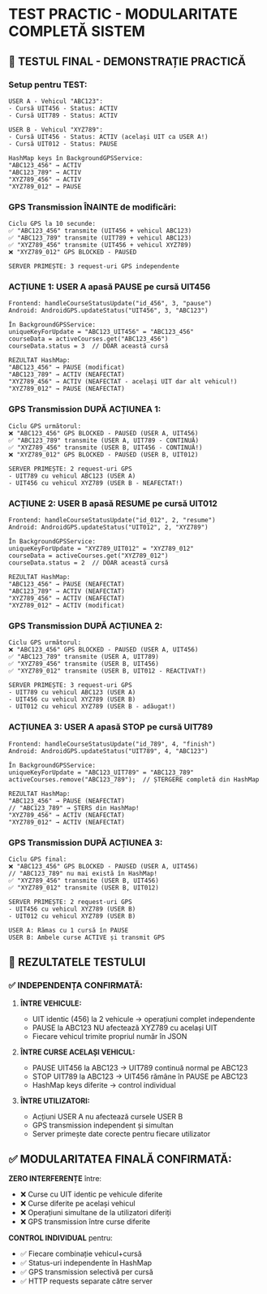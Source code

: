 # TEST PRACTIC - MODULARITATE COMPLETĂ SISTEM

## 🧪 TESTUL FINAL - DEMONSTRAȚIE PRACTICĂ 

### Setup pentru TEST:
```
USER A - Vehicul "ABC123":
- Cursă UIT456 - Status: ACTIV
- Cursă UIT789 - Status: ACTIV

USER B - Vehicul "XYZ789":  
- Cursă UIT456 - Status: ACTIV (același UIT ca USER A!)
- Cursă UIT012 - Status: PAUSE

HashMap keys în BackgroundGPSService:
"ABC123_456" → ACTIV
"ABC123_789" → ACTIV  
"XYZ789_456" → ACTIV
"XYZ789_012" → PAUSE
```

### GPS Transmission ÎNAINTE de modificări:
```
Ciclu GPS la 10 secunde:
✅ "ABC123_456" transmite (UIT456 + vehicul ABC123)
✅ "ABC123_789" transmite (UIT789 + vehicul ABC123)
✅ "XYZ789_456" transmite (UIT456 + vehicul XYZ789) 
❌ "XYZ789_012" GPS BLOCKED - PAUSED

SERVER PRIMEȘTE: 3 request-uri GPS independente
```

### ACȚIUNE 1: USER A apasă PAUSE pe cursă UIT456
```
Frontend: handleCourseStatusUpdate("id_456", 3, "pause")
Android: AndroidGPS.updateStatus("UIT456", 3, "ABC123")

În BackgroundGPSService:
uniqueKeyForUpdate = "ABC123_UIT456" = "ABC123_456"  
courseData = activeCourses.get("ABC123_456")
courseData.status = 3  // DOAR această cursă

REZULTAT HashMap:
"ABC123_456" → PAUSE (modificat)
"ABC123_789" → ACTIV (NEAFECTAT)
"XYZ789_456" → ACTIV (NEAFECTAT - același UIT dar alt vehicul!)
"XYZ789_012" → PAUSE (NEAFECTAT)
```

### GPS Transmission DUPĂ ACȚIUNEA 1:
```
Ciclu GPS următorul:
❌ "ABC123_456" GPS BLOCKED - PAUSED (USER A, UIT456)
✅ "ABC123_789" transmite (USER A, UIT789 - CONTINUĂ)
✅ "XYZ789_456" transmite (USER B, UIT456 - CONTINUĂ!)
❌ "XYZ789_012" GPS BLOCKED - PAUSED (USER B, UIT012)

SERVER PRIMEȘTE: 2 request-uri GPS
- UIT789 cu vehicul ABC123 (USER A)  
- UIT456 cu vehicul XYZ789 (USER B - NEAFECTAT!)
```

### ACȚIUNE 2: USER B apasă RESUME pe cursă UIT012
```
Frontend: handleCourseStatusUpdate("id_012", 2, "resume")
Android: AndroidGPS.updateStatus("UIT012", 2, "XYZ789")

În BackgroundGPSService:
uniqueKeyForUpdate = "XYZ789_UIT012" = "XYZ789_012"
courseData = activeCourses.get("XYZ789_012")  
courseData.status = 2  // DOAR această cursă

REZULTAT HashMap:
"ABC123_456" → PAUSE (NEAFECTAT)
"ABC123_789" → ACTIV (NEAFECTAT)
"XYZ789_456" → ACTIV (NEAFECTAT)
"XYZ789_012" → ACTIV (modificat)
```

### GPS Transmission DUPĂ ACȚIUNEA 2:
```
Ciclu GPS următorul:
❌ "ABC123_456" GPS BLOCKED - PAUSED (USER A, UIT456)
✅ "ABC123_789" transmite (USER A, UIT789)
✅ "XYZ789_456" transmite (USER B, UIT456)
✅ "XYZ789_012" transmite (USER B, UIT012 - REACTIVAT!)

SERVER PRIMEȘTE: 3 request-uri GPS
- UIT789 cu vehicul ABC123 (USER A)
- UIT456 cu vehicul XYZ789 (USER B)  
- UIT012 cu vehicul XYZ789 (USER B - adăugat!)
```

### ACȚIUNEA 3: USER A apasă STOP pe cursă UIT789
```
Frontend: handleCourseStatusUpdate("id_789", 4, "finish")
Android: AndroidGPS.updateStatus("UIT789", 4, "ABC123")

În BackgroundGPSService:
uniqueKeyForUpdate = "ABC123_UIT789" = "ABC123_789"
activeCourses.remove("ABC123_789");  // ȘTERGERE completă din HashMap

REZULTAT HashMap:
"ABC123_456" → PAUSE (NEAFECTAT)
// "ABC123_789" → ȘTERS din HashMap!
"XYZ789_456" → ACTIV (NEAFECTAT)
"XYZ789_012" → ACTIV (NEAFECTAT)
```

### GPS Transmission DUPĂ ACȚIUNEA 3:
```
Ciclu GPS final:
❌ "ABC123_456" GPS BLOCKED - PAUSED (USER A, UIT456)
// "ABC123_789" nu mai există în HashMap!
✅ "XYZ789_456" transmite (USER B, UIT456)
✅ "XYZ789_012" transmite (USER B, UIT012)

SERVER PRIMEȘTE: 2 request-uri GPS  
- UIT456 cu vehicul XYZ789 (USER B)
- UIT012 cu vehicul XYZ789 (USER B)

USER A: Rămas cu 1 cursă în PAUSE
USER B: Ambele curse ACTIVE și transmit GPS
```

## 🎯 REZULTATELE TESTULUI

### ✅ INDEPENDENȚA CONFIRMATĂ:

1. **ÎNTRE VEHICULE:**
   - UIT identic (456) la 2 vehicule → operațiuni complet independente
   - PAUSE la ABC123 NU afectează XYZ789 cu același UIT
   - Fiecare vehicul trimite propriul număr în JSON

2. **ÎNTRE CURSE ACELAȘI VEHICUL:**
   - PAUSE UIT456 la ABC123 → UIT789 continuă normal pe ABC123
   - STOP UIT789 la ABC123 → UIT456 rămâne în PAUSE pe ABC123
   - HashMap keys diferite → control individual

3. **ÎNTRE UTILIZATORI:**
   - Acțiuni USER A nu afectează cursele USER B
   - GPS transmission independent și simultan
   - Server primește date corecte pentru fiecare utilizator

## ✅ MODULARITATEA FINALĂ CONFIRMATĂ:

**ZERO INTERFERENȚE** între:
- ❌ Curse cu UIT identic pe vehicule diferite  
- ❌ Curse diferite pe același vehicul
- ❌ Operațiuni simultane de la utilizatori diferiți
- ❌ GPS transmission între curse diferite

**CONTROL INDIVIDUAL** pentru:
- ✅ Fiecare combinație vehicul+cursă
- ✅ Status-uri independente în HashMap
- ✅ GPS transmission selectivă per cursă
- ✅ HTTP requests separate către server